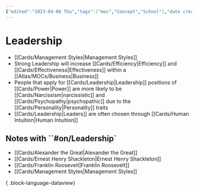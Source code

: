 ```yaml
---
{"edited":"2023-04-06 Thu","tags":["moc","Concept","School"],"date created":"2022-03-30 Wed","dg-publish":true,"permalink":"/cards/leadership/","dgPassFrontmatter":true}
---
```


# Leadership

- [[Cards/Management Styles\|Management Styles]]
- Strong Leadership will increase [[Cards/Efficiency\|Efficiency]] and [[Cards/Effectiveness\|Effectiveness]] within a [[Atlas/MOCs/Business\|Business]]
- People that apply for [[Cards/Leadership\|Leadership]] positions of [[Cards/Power\|Power]] are more likely to be [[Cards/Narcissism\|narcissistic]] and [[Cards/Psychopathy\|psychopathic]] due to the [[Cards/Personality\|Personality]] traits
- [[Cards/Leadership\|Leaders]] are often chosen through [[Cards/Human Intuition\|Human Intuition]]

## Notes with ``#on/Leadership`

- [[Cards/Alexander the Great\|Alexander the Great]]
- [[Cards/Ernest Henry Shackleton\|Ernest Henry Shackleton]]
- [[Cards/Franklin Roosevelt\|Franklin Roosevelt]]
- [[Cards/Management Styles\|Management Styles]]

{ .block-language-dataview}